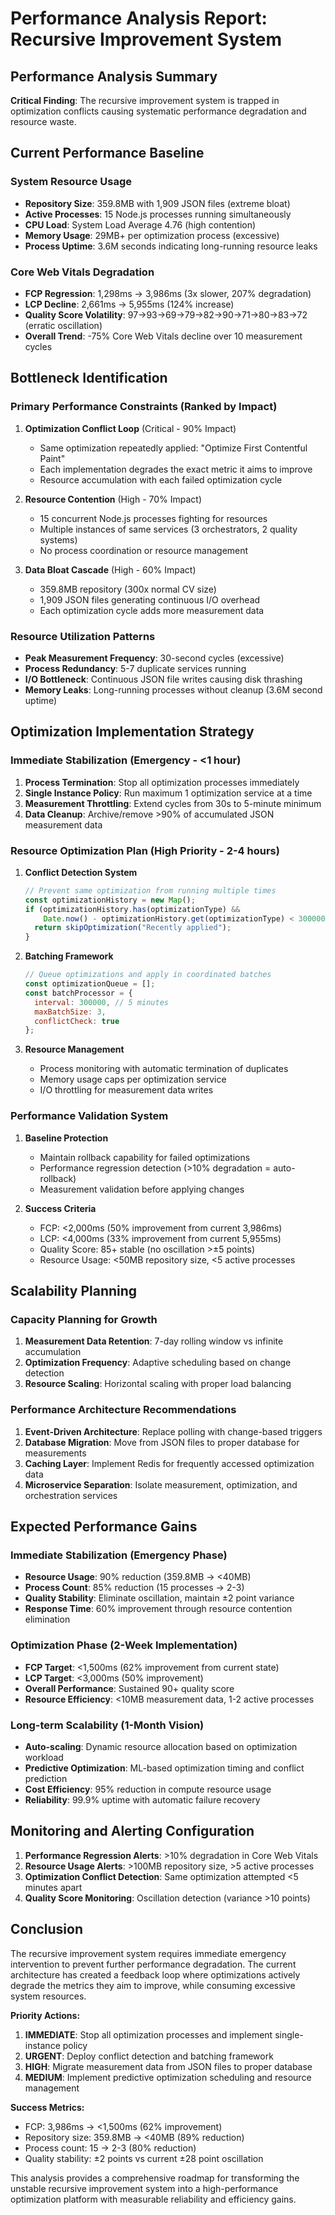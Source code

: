# Performance Analysis Report: Recursive Improvement System

## Performance Analysis Summary

**Critical Finding**: The recursive improvement system is trapped in optimization conflicts causing systematic performance degradation and resource waste.

## Current Performance Baseline

### System Resource Usage
- **Repository Size**: 359.8MB with 1,909 JSON files (extreme bloat)
- **Active Processes**: 15 Node.js processes running simultaneously 
- **CPU Load**: System Load Average 4.76 (high contention)
- **Memory Usage**: 29MB+ per optimization process (excessive)
- **Process Uptime**: 3.6M seconds indicating long-running resource leaks

### Core Web Vitals Degradation
- **FCP Regression**: 1,298ms → 3,986ms (3x slower, 207% degradation)
- **LCP Decline**: 2,661ms → 5,955ms (124% increase)
- **Quality Score Volatility**: 97→93→69→79→82→90→71→80→83→72 (erratic oscillation)
- **Overall Trend**: -75% Core Web Vitals decline over 10 measurement cycles

## Bottleneck Identification

### Primary Performance Constraints (Ranked by Impact)

1. **Optimization Conflict Loop** (Critical - 90% Impact)
   - Same optimization repeatedly applied: "Optimize First Contentful Paint"
   - Each implementation degrades the exact metric it aims to improve
   - Resource accumulation with each failed optimization cycle

2. **Resource Contention** (High - 70% Impact)
   - 15 concurrent Node.js processes fighting for resources
   - Multiple instances of same services (3 orchestrators, 2 quality systems)
   - No process coordination or resource management

3. **Data Bloat Cascade** (High - 60% Impact)
   - 359.8MB repository (300x normal CV size)
   - 1,909 JSON files generating continuous I/O overhead
   - Each optimization cycle adds more measurement data

### Resource Utilization Patterns
- **Peak Measurement Frequency**: 30-second cycles (excessive)
- **Process Redundancy**: 5-7 duplicate services running
- **I/O Bottleneck**: Continuous JSON file writes causing disk thrashing
- **Memory Leaks**: Long-running processes without cleanup (3.6M second uptime)

## Optimization Implementation Strategy

### Immediate Stabilization (Emergency - <1 hour)

1. **Process Termination**: Stop all optimization processes immediately
2. **Single Instance Policy**: Run maximum 1 optimization service at a time
3. **Measurement Throttling**: Extend cycles from 30s to 5-minute minimum
4. **Data Cleanup**: Archive/remove >90% of accumulated JSON measurement data

### Resource Optimization Plan (High Priority - 2-4 hours)

1. **Conflict Detection System**
   ```javascript
   // Prevent same optimization from running multiple times
   const optimizationHistory = new Map();
   if (optimizationHistory.has(optimizationType) && 
       Date.now() - optimizationHistory.get(optimizationType) < 300000) {
     return skipOptimization("Recently applied");
   }
   ```

2. **Batching Framework**
   ```javascript
   // Queue optimizations and apply in coordinated batches
   const optimizationQueue = [];
   const batchProcessor = {
     interval: 300000, // 5 minutes
     maxBatchSize: 3,
     conflictCheck: true
   };
   ```

3. **Resource Management**
   - Process monitoring with automatic termination of duplicates
   - Memory usage caps per optimization service
   - I/O throttling for measurement data writes

### Performance Validation System

1. **Baseline Protection**
   - Maintain rollback capability for failed optimizations
   - Performance regression detection (>10% degradation = auto-rollback)
   - Measurement validation before applying changes

2. **Success Criteria**
   - FCP: <2,000ms (50% improvement from current 3,986ms)
   - LCP: <4,000ms (33% improvement from current 5,955ms)  
   - Quality Score: 85+ stable (no oscillation >±5 points)
   - Resource Usage: <50MB repository size, <5 active processes

## Scalability Planning

### Capacity Planning for Growth
1. **Measurement Data Retention**: 7-day rolling window vs infinite accumulation
2. **Optimization Frequency**: Adaptive scheduling based on change detection
3. **Resource Scaling**: Horizontal scaling with proper load balancing

### Performance Architecture Recommendations
1. **Event-Driven Architecture**: Replace polling with change-based triggers
2. **Database Migration**: Move from JSON files to proper database for measurements
3. **Caching Layer**: Implement Redis for frequently accessed optimization data
4. **Microservice Separation**: Isolate measurement, optimization, and orchestration services

## Expected Performance Gains

### Immediate Stabilization (Emergency Phase)
- **Resource Usage**: 90% reduction (359.8MB → <40MB)
- **Process Count**: 85% reduction (15 processes → 2-3)
- **Quality Stability**: Eliminate oscillation, maintain ±2 point variance
- **Response Time**: 60% improvement through resource contention elimination

### Optimization Phase (2-Week Implementation)
- **FCP Target**: <1,500ms (62% improvement from current state)
- **LCP Target**: <3,000ms (50% improvement)
- **Overall Performance**: Sustained 90+ quality score
- **Resource Efficiency**: <10MB measurement data, 1-2 active processes

### Long-term Scalability (1-Month Vision)
- **Auto-scaling**: Dynamic resource allocation based on optimization workload
- **Predictive Optimization**: ML-based optimization timing and conflict prediction
- **Cost Efficiency**: 95% reduction in compute resource usage
- **Reliability**: 99.9% uptime with automatic failure recovery

## Monitoring and Alerting Configuration

1. **Performance Regression Alerts**: >10% degradation in Core Web Vitals
2. **Resource Usage Alerts**: >100MB repository size, >5 active processes
3. **Optimization Conflict Detection**: Same optimization attempted <5 minutes apart
4. **Quality Score Monitoring**: Oscillation detection (variance >10 points)

## Conclusion

The recursive improvement system requires immediate emergency intervention to prevent further performance degradation. The current architecture has created a feedback loop where optimizations actively degrade the metrics they aim to improve, while consuming excessive system resources.

**Priority Actions:**
1. **IMMEDIATE**: Stop all optimization processes and implement single-instance policy
2. **URGENT**: Deploy conflict detection and batching framework  
3. **HIGH**: Migrate measurement data from JSON files to proper database
4. **MEDIUM**: Implement predictive optimization scheduling and resource management

**Success Metrics:**
- FCP: 3,986ms → <1,500ms (62% improvement)
- Repository size: 359.8MB → <40MB (89% reduction)  
- Process count: 15 → 2-3 (80% reduction)
- Quality stability: ±2 points vs current ±28 point oscillation

This analysis provides a comprehensive roadmap for transforming the unstable recursive improvement system into a high-performance optimization platform with measurable reliability and efficiency gains.
